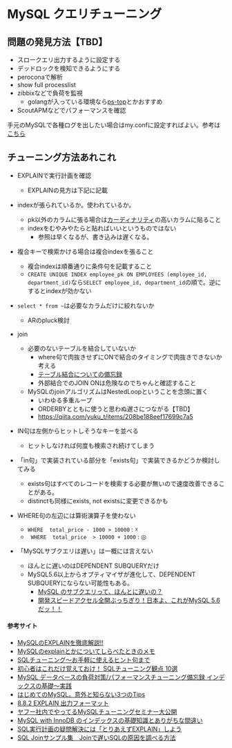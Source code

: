 MySQL クエリチューニング
===

## 問題の発見方法【TBD】
- スロークエリ出力するように設定する
- デッドロックを検知できるようにする
- peroconaで解析
- show full processlist
- zibbixなどで負荷を監視
    - golangが入っている環境なら[ps-top](https://blog.vtryo.me/entry/ps-top-use)とかおすすめ
- ScoutAPMなどでパフォーマンスを確認

手元のMySQLで各種ログを出したい場合はmy.confに設定すればよい。参考は[こちら](https://www.yuulinux.tokyo/10010/#i-3)

## チューニング方法あれこれ

- EXPLAINで実行計画を確認
  - EXPLAINの見方は下記に記載

- indexが張られているか。使われているか。
  - pk以外のカラムに張る場合は[カーディナリティ](https://qiita.com/hmatsu47/items/2d44c173a9114fd06853)の高いカラムに貼ること
  - indexをむやみやたらと貼ればいいというものではない
      - 参照は早くなるが、書き込みは遅くなる。

- 複合キーで検索かける場合は複合indexを張ること
  - 複合indexは順番通りに条件句を記載すること
  - `CREATE UNIQUE INDEX employee_pk ON EMPLOYEES (employee_id, department_id)`なら`SELECT employee_id, department_id`の順で。逆にするとindexが効かない
- `select * from ~`は必要なカラムだけに絞れないか
  - ARのpluck検討
- join
  - 必要のないテーブルを結合していないか
      - where句で肉抜きせずにONで結合のタイミングで肉抜きできないか考える
      - [テーブル結合についての備忘録](https://qiita.com/mounntainn/items/c6ca4184acc4839f9679)
      - 外部結合でのJOIN ONは危険なのでちゃんと確認すること
  - MySQLのjoinアルゴリズムはNestedLoopということを念頭に置く
    - いわゆる多重ループ
    - ORDERBYとともに使うと思わぬ遅さにつながる【TBD】
    - https://qiita.com/yuku_t/items/208be188eef17699c7a5

- IN句は左側からヒットしそうなキーを並べる
  - ヒットしなければ何度も検索され続けてしまう
- 「in句」で実装されている部分を「exists句」で実装できるかどうか検討してみる
  - exists句はすべてのレコードを検索する必要が無いので速度改善できることがある。
  - distinctも同様にexists, not existsに変更できるかも

- WHERE句の左辺には算術演算子を使わない
  - `WHERE  total_price - 1000 > 10000` : ☓
  - ` WHERE  total_price  > 10000 + 1000` : ◎

- 「MySQLサブクエリは遅い」は一概には言えない
  - ほんとに遅いのはDEPENDENT SUBQUERYだけ
  - MySQL5.6以上からオプティマイザが進化して、DEPENDENT SUBQUERYにならない可能性もある。
      - [MySQL のサブクエリって、ほんとに遅いの？](https://dev.classmethod.jp/articles/mysql-subquery-delay/)
      - [開発スピードアクセル全開ぶっちぎり！日本よ、これがMySQL 5.6だッ！！](http://nippondanji.blogspot.com/2012/10/mysql-56.html)

#### 参考サイト
- [MySQLのEXPLAINを徹底解説!!](http://nippondanji.blogspot.com/2009/03/mysqlexplain.html)
- [MySQLのexplainとかについてしらべたときのメモ](https://qiita.com/lastcat_/items/de7b530a94fbcf9ba646#%E3%81%9D%E3%82%82%E3%81%9D%E3%82%82order-by%E3%82%92%E4%BD%BF%E3%81%A3%E3%81%A6%E3%81%AA%E3%81%84%E3%81%AE%E3%81%ABusing-filesort%E3%81%8C%E5%87%BA%E3%81%A6%E3%81%84%E3%82%8B%E7%82%B9%E3%81%AB%E3%81%A4%E3%81%84%E3%81%A6)
- [SQLチューニング～お手軽に使えるヒント句まで](https://qiita.com/kite_999/items/05136fadebc4048e3bb6)
- [初心者はこれだけ覚えておけ！ SQLチューニング観点 10選](https://bebee5.com/%E5%88%9D%E5%BF%83%E8%80%85%E3%81%AF%E3%81%93%E3%82%8C%E3%81%A0%E3%81%91%E8%A6%9A%E3%81%88%E3%81%A6%E3%81%8A%E3%81%91%EF%BC%81-sql%E3%83%81%E3%83%A5%E3%83%BC%E3%83%8B%E3%83%B3%E3%82%B0%E8%A6%B3/)
- [MySQL データベースの負荷対策/パフォーマンスチューニング備忘録 インデックスの基礎〜実践](https://qiita.com/marnie_ms4/items/576055abc355184c51a1)
- [はじめてのMySQL。意外と知らない3つのTips](https://developers.gnavi.co.jp/entry/mysql-tips)
- [8.8.2 EXPLAIN 出力フォーマット](https://dev.mysql.com/doc/refman/5.6/ja/explain-output.html)
- [ヤフー社内でやってるMySQLチューニングセミナー大公開](https://www.slideshare.net/techblogyahoo/mysql-58540246)
- [MySQL with InnoDB のインデックスの基礎知識とありがちな間違い](https://techlife.cookpad.com/entry/2017/04/18/092524)
- [SQL実行計画の疑問解決には「とりあえずEXPLAIN」しよう](https://thinkit.co.jp/article/9658)
- [SQL Joinサンプル集　Joinで遅いSQLの原因を調べる方法](https://style.potepan.com/articles/14926.html)
